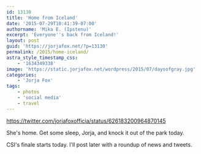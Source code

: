```yaml
---
id: 13130
title: 'Home from Iceland'
date: '2015-07-29T10:41:39-07:00'
authorname: 'Mika E. (Ipstenu)'
excerpt: 'Everyone''s back from Iceland!'
layout: post
guid: 'https://jorjafox.net/?p=13130'
permalink: /2015/home-iceland/
astra_style_timestamp_css:
    - '1634349338'
image: 'https://static.jorjafox.net/wordpress/2015/07/daysofgray.jpg'
categories:
    - 'Jorja Fox'
tags:
    - photos
    - 'social media'
    - travel
---
```


https://twitter.com/jorjafoxofficia/status/626183200964870145

She's home. Get some sleep, Jorja, and knock it out of the park today.

CSI's finale starts today. I'll post later with a roundup of news and tweets.
